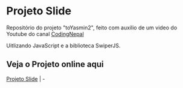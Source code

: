 
# Projeto Slide

Repositório do projeto "toYasmin2", feito com auxilio de um video do Youtube do canal [CodingNepal](https://www.youtube.com/watch?v=VUtJ7FWCfZA)

Uitlizando JavaScript e a biblioteca SwiperJS.

## Veja o Projeto online aqui

[Projeto Slide](https://lucasbrito13.github.io/toYasmin2/)
| -
